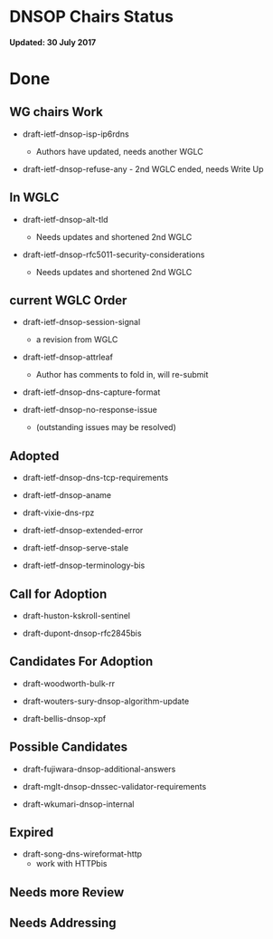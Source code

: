 # DNSOP Chairs Status
#### Updated: 30 July 2017

# Done 

## WG chairs Work

* draft-ietf-dnsop-isp-ip6rdns
    - Authors have updated, needs another WGLC

* draft-ietf-dnsop-refuse-any
      - 2nd WGLC ended, needs Write Up

## In WGLC

* draft-ietf-dnsop-alt-tld
    - Needs updates and shortened 2nd WGLC 

* draft-ietf-dnsop-rfc5011-security-considerations
    - Needs updates and shortened 2nd WGLC 

## current WGLC Order

* draft-ietf-dnsop-session-signal
    - a revision from WGLC

* draft-ietf-dnsop-attrleaf
    - Author has comments to fold in, will re-submit

* draft-ietf-dnsop-dns-capture-format

* draft-ietf-dnsop-no-response-issue
    - (outstanding issues may be resolved)

## Adopted

* draft-ietf-dnsop-dns-tcp-requirements

* draft-ietf-dnsop-aname

* draft-vixie-dns-rpz

* draft-ietf-dnsop-extended-error

* draft-ietf-dnsop-serve-stale

* draft-ietf-dnsop-terminology-bis

## Call for Adoption

* draft-huston-kskroll-sentinel

* draft-dupont-dnsop-rfc2845bis

## Candidates For Adoption

* draft-woodworth-bulk-rr

* draft-wouters-sury-dnsop-algorithm-update

* draft-bellis-dnsop-xpf

## Possible Candidates 

* draft-fujiwara-dnsop-additional-answers

* draft-mglt-dnsop-dnssec-validator-requirements 

* draft-wkumari-dnsop-internal

## Expired 

* draft-song-dns-wireformat-http
    - work with HTTPbis

## Needs more Review

## Needs Addressing



